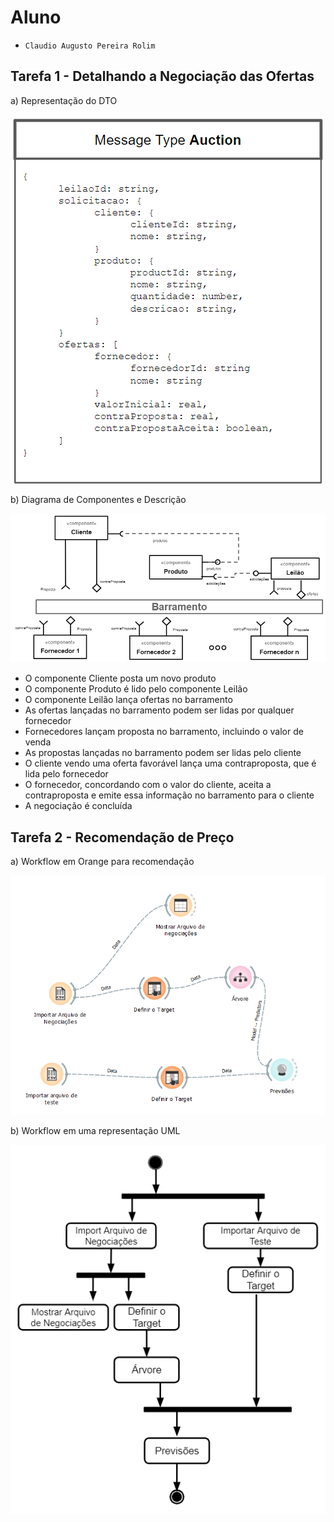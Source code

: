 # Aluno
* `Claudio Augusto Pereira Rolim`

## Tarefa 1 - Detalhando a Negociação das Ofertas

a) Representação do DTO


![DTO](images/dto.png)

b) Diagrama de Componentes e Descrição

![Coreografia](images/coreografia.png)

* O componente Cliente posta um novo produto
* O componente Produto é lido pelo componente Leilão
* O componente Leilão lança ofertas no barramento
* As ofertas lançadas no barramento podem ser lidas por qualquer fornecedor
* Fornecedores lançam proposta no barramento, incluindo o valor de venda
* As propostas lançadas no barramento podem ser lidas pelo cliente
* O cliente vendo uma oferta favorável lança uma contraproposta, que é lida pelo fornecedor
* O fornecedor, concordando com o valor do cliente, aceita a contraproposta e emite essa informação no barramento para o cliente
* A negociação é concluída

## Tarefa 2 - Recomendação de Preço

a) Workflow em Orange para recomendação

![Workflow Orange](images/example-workflow-orange.png)

b) Workflow em uma representação UML

![Workflow UML](images/example-workflow-uml.png)
